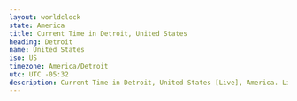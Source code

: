 ```yaml
---
layout: worldclock
state: America
title: Current Time in Detroit, United States
heading: Detroit
name: United States
iso: US
timezone: America/Detroit
utc: UTC -05:32
description: Current Time in Detroit, United States [Live], America. Live update now time in Detroit, timezone America/Detroit, UTC -05:32, Country ISO code & Current Local Time.
---
```



